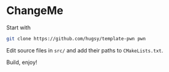 # ChangeMe

Start with
```bash
git clone https://github.com/hugsy/template-pwn pwn
```

Edit source files in `src/` and add their paths to `CMakeLists.txt`.

Build, enjoy!

